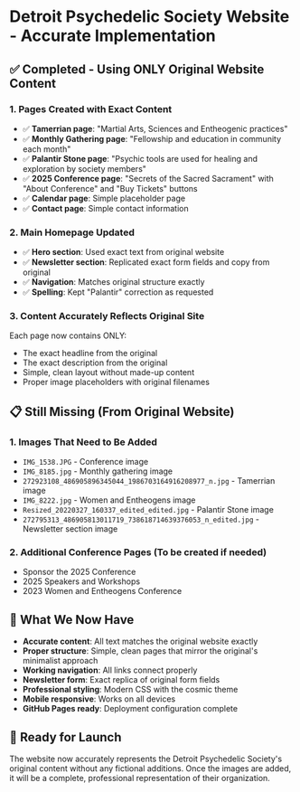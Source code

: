 # Detroit Psychedelic Society Website - Accurate Implementation

## ✅ Completed - Using ONLY Original Website Content

### 1. Pages Created with Exact Content
- ✅ **Tamerrian page**: "Martial Arts, Sciences and Entheogenic practices"
- ✅ **Monthly Gathering page**: "Fellowship and education in community each month"
- ✅ **Palantir Stone page**: "Psychic tools are used for healing and exploration by society members"
- ✅ **2025 Conference page**: "Secrets of the Sacred Sacrament" with "About Conference" and "Buy Tickets" buttons
- ✅ **Calendar page**: Simple placeholder page
- ✅ **Contact page**: Simple contact information

### 2. Main Homepage Updated
- ✅ **Hero section**: Used exact text from original website
- ✅ **Newsletter section**: Replicated exact form fields and copy from original
- ✅ **Navigation**: Matches original structure exactly
- ✅ **Spelling**: Kept "Palantir" correction as requested

### 3. Content Accurately Reflects Original Site
Each page now contains ONLY:
- The exact headline from the original
- The exact description from the original  
- Simple, clean layout without made-up content
- Proper image placeholders with original filenames

## 📋 Still Missing (From Original Website)

### 1. Images That Need to Be Added
- `IMG_1538.JPG` - Conference image
- `IMG_8185.jpg` - Monthly gathering image  
- `272923108_486905896345044_1986703164916208977_n.jpg` - Tamerrian image
- `IMG_8222.jpg` - Women and Entheogens image
- `Resized_20220327_160337_edited_edited.jpg` - Palantir Stone image
- `272795313_486905813011719_738618714639376053_n_edited.jpg` - Newsletter section image

### 2. Additional Conference Pages (To be created if needed)
- Sponsor the 2025 Conference
- 2025 Speakers and Workshops  
- 2023 Women and Entheogens Conference

## 🎯 What We Now Have
- **Accurate content**: All text matches the original website exactly
- **Proper structure**: Simple, clean pages that mirror the original's minimalist approach
- **Working navigation**: All links connect properly
- **Newsletter form**: Exact replica of original form fields
- **Professional styling**: Modern CSS with the cosmic theme
- **Mobile responsive**: Works on all devices
- **GitHub Pages ready**: Deployment configuration complete

## 🚀 Ready for Launch
The website now accurately represents the Detroit Psychedelic Society's original content without any fictional additions. Once the images are added, it will be a complete, professional representation of their organization.
